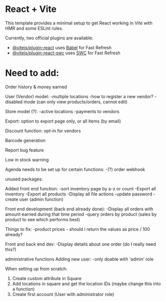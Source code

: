 # React + Vite

This template provides a minimal setup to get React working in Vite with HMR and some ESLint rules.

Currently, two official plugins are available:

- [@vitejs/plugin-react](https://github.com/vitejs/vite-plugin-react/blob/main/packages/plugin-react/README.md) uses [Babel](https://babeljs.io/) for Fast Refresh
- [@vitejs/plugin-react-swc](https://github.com/vitejs/vite-plugin-react-swc) uses [SWC](https://swc.rs/) for Fast Refresh

# Need to add:

Order history & money earned

User (Vendor) model:
-multiple locations
-how to register a new vendor?
-disabled mode (can only view products/orders, cannot edit)

Store model (?):
-active locations
-payments to vendors

Export: option to export page only, or all items (by email)

Discount function: opt-in for vendors

Barcode generation

Report bug feature

Low in stock warning

Agenda needs to be set up for certain functions:
-(?) order webhook

unused packages:

Added front end function:
-sort inventory page by a-z or count
-Export all inventory
-Export all products
-Display all file actions
-update password
-create user (admin function)

Front end development (back end already done):
-Display all orders with amount earned during that time period
-query orders by product (sales by product to see which performs best)

Things to fix:
-product prices - should i return the values as price / 100 already?

Front and back end dev:
-Display details about one order (do I really need this?)

administrative functions
Adding new user:
-only doable with 'admin' role

When setting up from scratch:

1. Create custom attribute in Square
2. Add locations in square and get the location IDs (maybe change this into a function)
3. Create first account (User with administrator role)
